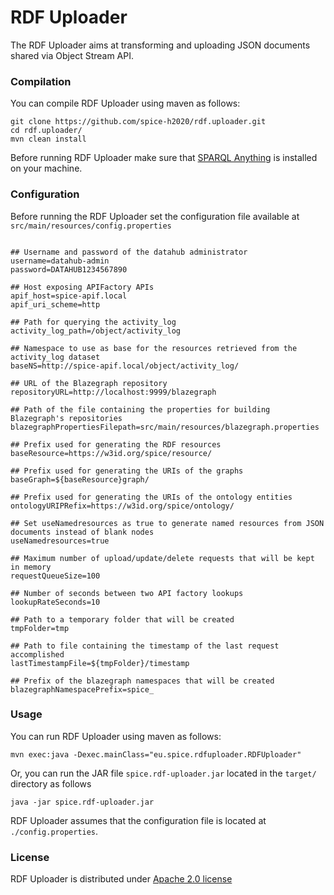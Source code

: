 # RDF Uploader

The RDF Uploader aims at transforming and uploading JSON documents shared via Object Stream API.

### Compilation

You can compile RDF Uploader using maven as follows:

```
git clone https://github.com/spice-h2020/rdf.uploader.git
cd rdf.uploader/
mvn clean install
```

Before running RDF Uploader make sure that [SPARQL Anything](https://github.com/SPARQL-Anything/sparql.anything) is installed on your machine.

### Configuration

Before running the RDF Uploader set the configuration file available at ``src/main/resources/config.properties`` 

```

## Username and password of the datahub administrator
username=datahub-admin
password=DATAHUB1234567890

## Host exposing APIFactory APIs
apif_host=spice-apif.local
apif_uri_scheme=http

## Path for querying the activity_log 
activity_log_path=/object/activity_log

## Namespace to use as base for the resources retrieved from the activity_log dataset
baseNS=http://spice-apif.local/object/activity_log/

## URL of the Blazegraph repository
repositoryURL=http://localhost:9999/blazegraph

## Path of the file containing the properties for building Blazegraph's repositories
blazegraphPropertiesFilepath=src/main/resources/blazegraph.properties

## Prefix used for generating the RDF resources
baseResource=https://w3id.org/spice/resource/

## Prefix used for generating the URIs of the graphs
baseGraph=${baseResource}graph/

## Prefix used for generating the URIs of the ontology entities
ontologyURIPRefix=https://w3id.org/spice/ontology/

## Set useNamedresources as true to generate named resources from JSON documents instead of blank nodes
useNamedresources=true

## Maximum number of upload/update/delete requests that will be kept in memory
requestQueueSize=100

## Number of seconds between two API factory lookups
lookupRateSeconds=10

## Path to a temporary folder that will be created
tmpFolder=tmp

## Path to file containing the timestamp of the last request accomplished
lastTimestampFile=${tmpFolder}/timestamp

## Prefix of the blazegraph namespaces that will be created
blazegraphNamespacePrefix=spice_

```

### Usage

You can run RDF Uploader using maven as follows:

```
mvn exec:java -Dexec.mainClass="eu.spice.rdfuploader.RDFUploader"
```

Or, you can run the JAR file ``spice.rdf-uploader.jar`` located in the ``target/`` directory as follows

```
java -jar spice.rdf-uploader.jar
```

RDF Uploader assumes that the configuration file is located at ``./config.properties``.

### License

RDF Uploader is distributed under [Apache 2.0 license](LICENSE)
